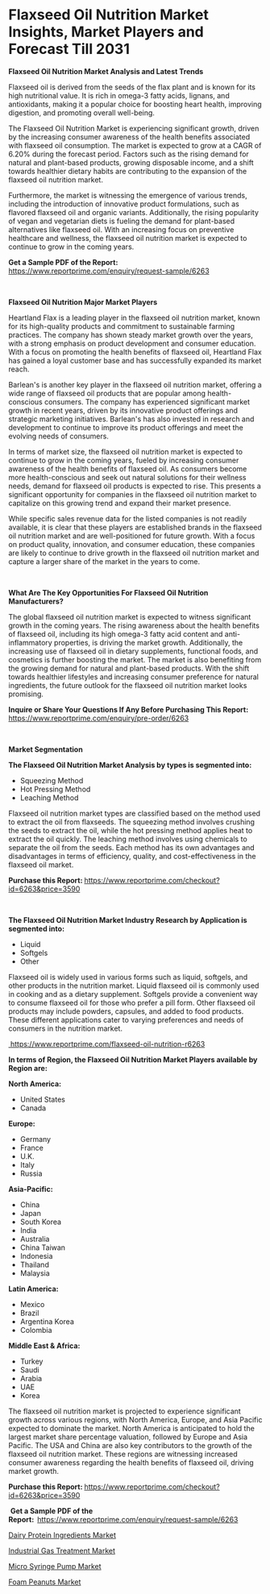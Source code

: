 <p><h1>Flaxseed Oil Nutrition Market Insights, Market Players and Forecast Till 2031</h1></p><p><strong>Flaxseed Oil Nutrition Market Analysis and Latest Trends</strong></p>
<p><p>Flaxseed oil is derived from the seeds of the flax plant and is known for its high nutritional value. It is rich in omega-3 fatty acids, lignans, and antioxidants, making it a popular choice for boosting heart health, improving digestion, and promoting overall well-being.</p><p>The Flaxseed Oil Nutrition Market is experiencing significant growth, driven by the increasing consumer awareness of the health benefits associated with flaxseed oil consumption. The market is expected to grow at a CAGR of 6.20% during the forecast period. Factors such as the rising demand for natural and plant-based products, growing disposable income, and a shift towards healthier dietary habits are contributing to the expansion of the flaxseed oil nutrition market.</p><p>Furthermore, the market is witnessing the emergence of various trends, including the introduction of innovative product formulations, such as flavored flaxseed oil and organic variants. Additionally, the rising popularity of vegan and vegetarian diets is fueling the demand for plant-based alternatives like flaxseed oil. With an increasing focus on preventive healthcare and wellness, the flaxseed oil nutrition market is expected to continue to grow in the coming years.</p></p>
<p><strong>Get a Sample PDF of the Report:&nbsp;</strong> <a href="https://www.reportprime.com/enquiry/request-sample/6263">https://www.reportprime.com/enquiry/request-sample/6263</a></p>
<p>&nbsp;</p>
<p><strong>Flaxseed Oil Nutrition Major Market Players</strong></p>
<p><p>Heartland Flax is a leading player in the flaxseed oil nutrition market, known for its high-quality products and commitment to sustainable farming practices. The company has shown steady market growth over the years, with a strong emphasis on product development and consumer education. With a focus on promoting the health benefits of flaxseed oil, Heartland Flax has gained a loyal customer base and has successfully expanded its market reach.</p><p>Barlean's is another key player in the flaxseed oil nutrition market, offering a wide range of flaxseed oil products that are popular among health-conscious consumers. The company has experienced significant market growth in recent years, driven by its innovative product offerings and strategic marketing initiatives. Barlean's has also invested in research and development to continue to improve its product offerings and meet the evolving needs of consumers.</p><p>In terms of market size, the flaxseed oil nutrition market is expected to continue to grow in the coming years, fueled by increasing consumer awareness of the health benefits of flaxseed oil. As consumers become more health-conscious and seek out natural solutions for their wellness needs, demand for flaxseed oil products is expected to rise. This presents a significant opportunity for companies in the flaxseed oil nutrition market to capitalize on this growing trend and expand their market presence.</p><p>While specific sales revenue data for the listed companies is not readily available, it is clear that these players are established brands in the flaxseed oil nutrition market and are well-positioned for future growth. With a focus on product quality, innovation, and consumer education, these companies are likely to continue to drive growth in the flaxseed oil nutrition market and capture a larger share of the market in the years to come.</p></p>
<p>&nbsp;</p>
<p><strong>What Are The Key Opportunities For Flaxseed Oil Nutrition Manufacturers?</strong></p>
<p><p>The global flaxseed oil nutrition market is expected to witness significant growth in the coming years. The rising awareness about the health benefits of flaxseed oil, including its high omega-3 fatty acid content and anti-inflammatory properties, is driving the market growth. Additionally, the increasing use of flaxseed oil in dietary supplements, functional foods, and cosmetics is further boosting the market. The market is also benefiting from the growing demand for natural and plant-based products. With the shift towards healthier lifestyles and increasing consumer preference for natural ingredients, the future outlook for the flaxseed oil nutrition market looks promising.</p></p>
<p><strong>Inquire or Share Your Questions If Any Before Purchasing This Report:</strong> <a href="https://www.reportprime.com/enquiry/pre-order/6263">https://www.reportprime.com/enquiry/pre-order/6263</a></p>
<p>&nbsp;</p>
<p><strong>Market Segmentation</strong></p>
<p><strong>The Flaxseed Oil Nutrition Market Analysis by types is segmented into:</strong></p>
<p><ul><li>Squeezing Method</li><li>Hot Pressing Method</li><li>Leaching Method</li></ul></p>
<p><p>Flaxseed oil nutrition market types are classified based on the method used to extract the oil from flaxseeds. The squeezing method involves crushing the seeds to extract the oil, while the hot pressing method applies heat to extract the oil quickly. The leaching method involves using chemicals to separate the oil from the seeds. Each method has its own advantages and disadvantages in terms of efficiency, quality, and cost-effectiveness in the flaxseed oil market.</p></p>
<p><strong>Purchase this Report:&nbsp;</strong><a href="https://www.reportprime.com/checkout?id=6263&price=3590">https://www.reportprime.com/checkout?id=6263&price=3590</a></p>
<p>&nbsp;</p>
<p><strong>The Flaxseed Oil Nutrition Market Industry Research by Application is segmented into:</strong></p>
<p><ul><li>Liquid</li><li>Softgels</li><li>Other</li></ul></p>
<p><p>Flaxseed oil is widely used in various forms such as liquid, softgels, and other products in the nutrition market. Liquid flaxseed oil is commonly used in cooking and as a dietary supplement. Softgels provide a convenient way to consume flaxseed oil for those who prefer a pill form. Other flaxseed oil products may include powders, capsules, and added to food products. These different applications cater to varying preferences and needs of consumers in the nutrition market.</p></p>
<p><a href="https://www.reportprime.com/flaxseed-oil-nutrition-r6263">&nbsp;https://www.reportprime.com/flaxseed-oil-nutrition-r6263</a></p>
<p><strong>In terms of Region, the Flaxseed Oil Nutrition Market Players available by Region are:</strong></p>
<p>
    <p> <strong> North America: </strong>
        <ul>
            <li>United States</li>
            <li>Canada</li>
        </ul>
        </p> 
    <p> <strong> Europe: </strong>
        <ul>
            <li>Germany</li>
            <li>France</li>
            <li>U.K.</li>
            <li>Italy</li>
            <li>Russia</li>
        </ul>
        </p> 
    <p> <strong> Asia-Pacific: </strong>
        <ul>
            <li>China</li>
            <li>Japan</li>
            <li>South Korea</li>
            <li>India</li>
            <li>Australia</li>
            <li>China Taiwan</li>
            <li>Indonesia</li>
            <li>Thailand</li>
            <li>Malaysia</li>
        </ul>
        </p> 
    <p> <strong> Latin America: </strong>
        <ul>
            <li>Mexico</li>
            <li>Brazil</li>
            <li>Argentina Korea</li>
            <li>Colombia</li>
        </ul>
        </p> 
    <p> <strong> Middle East & Africa: </strong>
        <ul>
            <li>Turkey</li>
            <li>Saudi</li>
            <li>Arabia</li>
            <li>UAE</li>
            <li>Korea</li>
        </ul>
    </p>
    </p>
<p><p>The flaxseed oil nutrition market is projected to experience significant growth across various regions, with North America, Europe, and Asia Pacific expected to dominate the market. North America is anticipated to hold the largest market share percentage valuation, followed by Europe and Asia Pacific. The USA and China are also key contributors to the growth of the flaxseed oil nutrition market. These regions are witnessing increased consumer awareness regarding the health benefits of flaxseed oil, driving market growth.</p></p>
<p><strong>Purchase this Report: </strong><a href="https://www.reportprime.com/checkout?id=6263&price=3590">https://www.reportprime.com/checkout?id=6263&price=3590</a></p>
<p>&nbsp;<strong>Get a Sample PDF of the Report:&nbsp;&nbsp;</strong><a href="https://www.reportprime.com/enquiry/request-sample/6263">https://www.reportprime.com/enquiry/request-sample/6263</a></p>
<p><strong></strong></p>
<p><p><a href="https://github.com/gulaimolin/Market-Research-Report-List-5/blob/main/dairy-protein-ingredients-market.md">Dairy Protein Ingredients Market</a></p><p><a href="https://issuu.com/reportprime-2/docs/industrial-gas-treatment-market-size-2030.pptx">Industrial Gas Treatment Market</a></p><p><a href="https://issuu.com/reportprime-2/docs/micro-syringe-pump-market-size-2030.pptx">Micro Syringe Pump Market</a></p><p><a href="https://github.com/mauripalmi/Market-Research-Report-List-4/blob/main/foam-peanuts-market.md">Foam Peanuts Market</a></p></p>